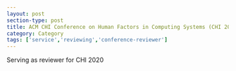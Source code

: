 ```yaml
---
layout: post
section-type: post
title: ACM CHI Conference on Human Factors in Computing Systems (CHI 2020)
category: Category
tags: ['service','reviewing','conference-reviewer']
---
```

Serving as reviewer for CHI 2020

